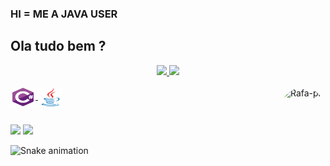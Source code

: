 ### HI = ME A JAVA USER 
## Ola tudo bem ? 
<div align="center">
  <a href="https://github.com/phikill">
  <img height="180em" src="https://github-readme-stats.vercel.app/api?username=phikill&show_icons=true&theme=dracula&include_all_commits=true&count_private=true"/>
  <img height="180em" src="https://github-readme-stats.vercel.app/api/top-langs/?username=phikill&layout=compact&langs_count=7&theme=dracula"/>
</div>
<div style="display: inline_block"><br>
  <img align="center" alt="Csharp" height="30" width="40" src="https://raw.githubusercontent.com/devicons/devicon/master/icons/csharp/csharp-original.svg">
    <img align="center" alt="JAVA" height="30" width="40" src="https://github.com/devicons/devicon/blob/master/icons/java/java-original.svg">
  <img align="right" alt="Rafa-pic" height="150" style="border-radius:50px;" src="http://blogdobeck.com/wp-content/uploads/2018/07/anitta-nariz-capivara-06.jpg">
</div>
  
  ##
 
<div> 
  <a href="https://www.youtube.com/channel/UCtckcybjk1hnbk_ENMR0pvw" target="_blank"><img src="https://img.shields.io/badge/YouTube-FF0000?style=for-the-badge&logo=youtube&logoColor=white" target="_blank"></a>
  <a href="https://www.youtube.com/watch?v=5DlROhT8NgU" target="_blank"><img src="https://img.shields.io/badge/-LinkedIn-%230077B5?style=for-the-badge&logo=linkedin&logoColor=white" target="_blank"></a> 
 
  ![Snake animation](https://github.com/phikill/phikill/blob/main/.github/workflows/snake.yml)
 
</div>
